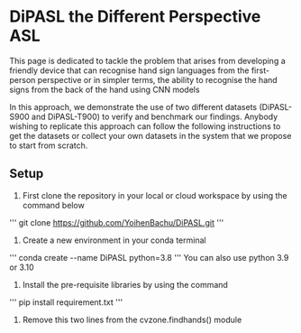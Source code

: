 # DiPASL the Different Perspective ASL

This page is dedicated to tackle the problem that arises from developing a friendly device that can recognise
hand sign languages from the first-person perspective or in simpler terms, the ability to recognise the hand
signs from the back of the hand using CNN models

In this approach, we demonstrate the use of two different datasets (DiPASL-S900 and DiPASL-T900) to verify and
benchmark our findings. Anybody wishing to replicate this approach can follow the following instructions to 
get the datasets or collect your own datasets in the system that we propose to start from scratch.

## Setup

1. First clone the repository in your local or cloud workspace by using the command below

'''
git clone https://github.com/YoihenBachu/DiPASL.git
'''

1. Create a new environment in your conda terminal

'''
conda create --name DiPASL python=3.8
'''
You can also use python 3.9 or 3.10

1. Install the pre-requisite libraries by using the command

'''
pip install requirement.txt
'''

1. Remove this two lines from the cvzone.findhands() module